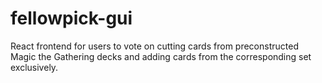 # fellowpick-gui
React frontend for users to vote on cutting cards from preconstructed Magic the Gathering decks and adding cards from the corresponding set exclusively.
